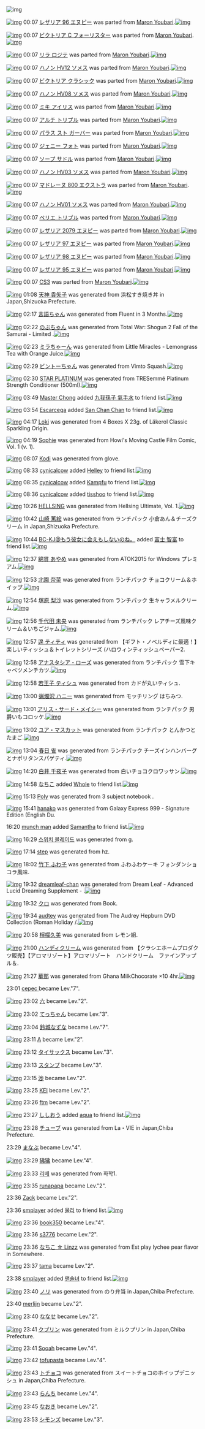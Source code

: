 ![img](http://gdrive-cdn.herokuapp.com/537b65a5bc09f0000721dda7/512px-barcode.png)

[![img](http://www.deviantsart.com/f213sj.png)](http://www.barcodekanojo.com/kanojo/645798/%E3%83%AC%E3%82%B6%E3%83%AA%E3%82%A2%2096%20%E3%82%A8%E3%83%8C%E3%83%94%E3%83%BC) 00:07 [レザリア 96 エヌピー](http://www.barcodekanojo.com/kanojo/645798/%E3%83%AC%E3%82%B6%E3%83%AA%E3%82%A2%2096%20%E3%82%A8%E3%83%8C%E3%83%94%E3%83%BC) was parted from [Maron Youbari](http://www.barcodekanojo.com/kanojo/645798/%E3%83%AC%E3%82%B6%E3%83%AA%E3%82%A2%2096%20%E3%82%A8%E3%83%8C%E3%83%94%E3%83%BC).[![img](http://www.deviantsart.com/1vr32eu.jpeg)](http://www.barcodekanojo.com/user/212228/Maron%20Youbari)

[![img](http://www.deviantsart.com/1nec4ir.png)](http://www.barcodekanojo.com/kanojo/2513179/%E3%83%93%E3%82%AF%E3%83%88%E3%83%AA%E3%82%A2%20C%20%E3%83%95%E3%82%A9%E3%83%BC%E3%83%AA%E3%82%B9%E3%82%BF%E3%83%BC) 00:07 [ビクトリア C フォーリスター](http://www.barcodekanojo.com/kanojo/2513179/%E3%83%93%E3%82%AF%E3%83%88%E3%83%AA%E3%82%A2%20C%20%E3%83%95%E3%82%A9%E3%83%BC%E3%83%AA%E3%82%B9%E3%82%BF%E3%83%BC) was parted from [Maron Youbari](http://www.barcodekanojo.com/kanojo/2513179/%E3%83%93%E3%82%AF%E3%83%88%E3%83%AA%E3%82%A2%20C%20%E3%83%95%E3%82%A9%E3%83%BC%E3%83%AA%E3%82%B9%E3%82%BF%E3%83%BC).[![img](http://www.deviantsart.com/1vr32eu.jpeg)](http://www.barcodekanojo.com/user/212228/Maron%20Youbari)

[![img](http://www.deviantsart.com/3sq16lr.png)](http://www.barcodekanojo.com/kanojo/2540186/%E3%83%AA%E3%83%A9%20%E3%83%AD%E3%82%B8%E3%83%86) 00:07 [リラ ロジテ](http://www.barcodekanojo.com/kanojo/2540186/%E3%83%AA%E3%83%A9%20%E3%83%AD%E3%82%B8%E3%83%86) was parted from [Maron Youbari](http://www.barcodekanojo.com/kanojo/2540186/%E3%83%AA%E3%83%A9%20%E3%83%AD%E3%82%B8%E3%83%86).[![img](http://www.deviantsart.com/1vr32eu.jpeg)](http://www.barcodekanojo.com/user/212228/Maron%20Youbari)

[![img](http://www.deviantsart.com/4l9t2o.png)](http://www.barcodekanojo.com/kanojo/2515540/%E3%83%8F%E3%83%8E%E3%83%B3%20HV12%20%E3%82%BD%E3%83%A1%E3%82%B9) 00:07 [ハノン HV12 ソメス](http://www.barcodekanojo.com/kanojo/2515540/%E3%83%8F%E3%83%8E%E3%83%B3%20HV12%20%E3%82%BD%E3%83%A1%E3%82%B9) was parted from [Maron Youbari](http://www.barcodekanojo.com/kanojo/2515540/%E3%83%8F%E3%83%8E%E3%83%B3%20HV12%20%E3%82%BD%E3%83%A1%E3%82%B9).[![img](http://www.deviantsart.com/1vr32eu.jpeg)](http://www.barcodekanojo.com/user/212228/Maron%20Youbari)

[![img](http://www.deviantsart.com/2g56hkl.png)](http://www.barcodekanojo.com/kanojo/2513145/%E3%83%93%E3%82%AF%E3%83%88%E3%83%AA%E3%82%A2%20%E3%82%AF%E3%83%A9%E3%82%B7%E3%83%83%E3%82%AF) 00:07 [ビクトリア クラシック](http://www.barcodekanojo.com/kanojo/2513145/%E3%83%93%E3%82%AF%E3%83%88%E3%83%AA%E3%82%A2%20%E3%82%AF%E3%83%A9%E3%82%B7%E3%83%83%E3%82%AF) was parted from [Maron Youbari](http://www.barcodekanojo.com/kanojo/2513145/%E3%83%93%E3%82%AF%E3%83%88%E3%83%AA%E3%82%A2%20%E3%82%AF%E3%83%A9%E3%82%B7%E3%83%83%E3%82%AF).[![img](http://www.deviantsart.com/1vr32eu.jpeg)](http://www.barcodekanojo.com/user/212228/Maron%20Youbari)

[![img](http://www.deviantsart.com/1omn3vr.png)](http://www.barcodekanojo.com/kanojo/2515537/%E3%83%8F%E3%83%8E%E3%83%B3%20HV08%20%E3%82%BD%E3%83%A1%E3%82%B9) 00:07 [ハノン HV08 ソメス](http://www.barcodekanojo.com/kanojo/2515537/%E3%83%8F%E3%83%8E%E3%83%B3%20HV08%20%E3%82%BD%E3%83%A1%E3%82%B9) was parted from [Maron Youbari](http://www.barcodekanojo.com/kanojo/2515537/%E3%83%8F%E3%83%8E%E3%83%B3%20HV08%20%E3%82%BD%E3%83%A1%E3%82%B9).[![img](http://www.deviantsart.com/1vr32eu.jpeg)](http://www.barcodekanojo.com/user/212228/Maron%20Youbari)

[![img](http://www.deviantsart.com/2ajqq2m.png)](http://www.barcodekanojo.com/kanojo/2523677/%E3%83%9F%E3%82%AD%20%E3%82%A2%E3%82%A4%E3%83%AA%E3%82%B9) 00:07 [ミキ アイリス](http://www.barcodekanojo.com/kanojo/2523677/%E3%83%9F%E3%82%AD%20%E3%82%A2%E3%82%A4%E3%83%AA%E3%82%B9) was parted from [Maron Youbari](http://www.barcodekanojo.com/kanojo/2523677/%E3%83%9F%E3%82%AD%20%E3%82%A2%E3%82%A4%E3%83%AA%E3%82%B9).[![img](http://www.deviantsart.com/1vr32eu.jpeg)](http://www.barcodekanojo.com/user/212228/Maron%20Youbari)

[![img](http://www.deviantsart.com/2ijkotl.png)](http://www.barcodekanojo.com/kanojo/2529697/%E3%82%A2%E3%83%AB%E3%83%81%20%E3%83%88%E3%83%AA%E3%83%97%E3%83%AB) 00:07 [アルチ トリプル](http://www.barcodekanojo.com/kanojo/2529697/%E3%82%A2%E3%83%AB%E3%83%81%20%E3%83%88%E3%83%AA%E3%83%97%E3%83%AB) was parted from [Maron Youbari](http://www.barcodekanojo.com/kanojo/2529697/%E3%82%A2%E3%83%AB%E3%83%81%20%E3%83%88%E3%83%AA%E3%83%97%E3%83%AB).[![img](http://www.deviantsart.com/1vr32eu.jpeg)](http://www.barcodekanojo.com/user/212228/Maron%20Youbari)

[![img](http://www.deviantsart.com/16j8i4i.png)](http://www.barcodekanojo.com/kanojo/2518696/%E3%83%91%E3%83%A9%E3%82%B9%20%E3%82%B9%E3%83%88%20%E3%82%AC%E3%83%BC%E3%83%90%E3%83%BC) 00:07 [パラス スト ガーバー](http://www.barcodekanojo.com/kanojo/2518696/%E3%83%91%E3%83%A9%E3%82%B9%20%E3%82%B9%E3%83%88%20%E3%82%AC%E3%83%BC%E3%83%90%E3%83%BC) was parted from [Maron Youbari](http://www.barcodekanojo.com/kanojo/2518696/%E3%83%91%E3%83%A9%E3%82%B9%20%E3%82%B9%E3%83%88%20%E3%82%AC%E3%83%BC%E3%83%90%E3%83%BC).[![img](http://www.deviantsart.com/1vr32eu.jpeg)](http://www.barcodekanojo.com/user/212228/Maron%20Youbari)

[![img](http://www.deviantsart.com/1mfbjh0.png)](http://www.barcodekanojo.com/kanojo/2536510/%E3%82%B8%E3%82%A7%E3%83%8B%E3%83%BC%20%E3%83%95%E3%82%A9%E3%83%88) 00:07 [ジェニー フォト](http://www.barcodekanojo.com/kanojo/2536510/%E3%82%B8%E3%82%A7%E3%83%8B%E3%83%BC%20%E3%83%95%E3%82%A9%E3%83%88) was parted from [Maron Youbari](http://www.barcodekanojo.com/kanojo/2536510/%E3%82%B8%E3%82%A7%E3%83%8B%E3%83%BC%20%E3%83%95%E3%82%A9%E3%83%88).[![img](http://www.deviantsart.com/1vr32eu.jpeg)](http://www.barcodekanojo.com/user/212228/Maron%20Youbari)

[![img](http://www.deviantsart.com/1tfl2c7.png)](http://www.barcodekanojo.com/kanojo/2532245/%E3%82%BD%E3%83%BC%E3%83%97%20%E3%82%B5%E3%83%89%E3%83%AB) 00:07 [ソープ サドル](http://www.barcodekanojo.com/kanojo/2532245/%E3%82%BD%E3%83%BC%E3%83%97%20%E3%82%B5%E3%83%89%E3%83%AB) was parted from [Maron Youbari](http://www.barcodekanojo.com/kanojo/2532245/%E3%82%BD%E3%83%BC%E3%83%97%20%E3%82%B5%E3%83%89%E3%83%AB).[![img](http://www.deviantsart.com/1vr32eu.jpeg)](http://www.barcodekanojo.com/user/212228/Maron%20Youbari)

[![img](http://www.deviantsart.com/1ns2m2o.png)](http://www.barcodekanojo.com/kanojo/2515518/%E3%83%8F%E3%83%8E%E3%83%B3%20HV03%20%E3%82%BD%E3%83%A1%E3%82%B9) 00:07 [ハノン HV03 ソメス](http://www.barcodekanojo.com/kanojo/2515518/%E3%83%8F%E3%83%8E%E3%83%B3%20HV03%20%E3%82%BD%E3%83%A1%E3%82%B9) was parted from [Maron Youbari](http://www.barcodekanojo.com/kanojo/2515518/%E3%83%8F%E3%83%8E%E3%83%B3%20HV03%20%E3%82%BD%E3%83%A1%E3%82%B9).[![img](http://www.deviantsart.com/1vr32eu.jpeg)](http://www.barcodekanojo.com/user/212228/Maron%20Youbari)

[![img](http://www.deviantsart.com/2kgrh6q.png)](http://www.barcodekanojo.com/kanojo/2523698/%E3%83%9E%E3%83%89%E3%83%AC%E3%83%BC%E3%83%8C%20800%20%E3%82%A8%E3%82%AF%E3%82%B9%E3%83%88%E3%83%A9) 00:07 [マドレーヌ 800 エクストラ](http://www.barcodekanojo.com/kanojo/2523698/%E3%83%9E%E3%83%89%E3%83%AC%E3%83%BC%E3%83%8C%20800%20%E3%82%A8%E3%82%AF%E3%82%B9%E3%83%88%E3%83%A9) was parted from [Maron Youbari](http://www.barcodekanojo.com/kanojo/2523698/%E3%83%9E%E3%83%89%E3%83%AC%E3%83%BC%E3%83%8C%20800%20%E3%82%A8%E3%82%AF%E3%82%B9%E3%83%88%E3%83%A9).[![img](http://www.deviantsart.com/1vr32eu.jpeg)](http://www.barcodekanojo.com/user/212228/Maron%20Youbari)

[![img](http://www.deviantsart.com/o1nvci.png)](http://www.barcodekanojo.com/kanojo/2515513/%E3%83%8F%E3%83%8E%E3%83%B3%20HV01%20%E3%82%BD%E3%83%A1%E3%82%B9) 00:07 [ハノン HV01 ソメス](http://www.barcodekanojo.com/kanojo/2515513/%E3%83%8F%E3%83%8E%E3%83%B3%20HV01%20%E3%82%BD%E3%83%A1%E3%82%B9) was parted from [Maron Youbari](http://www.barcodekanojo.com/kanojo/2515513/%E3%83%8F%E3%83%8E%E3%83%B3%20HV01%20%E3%82%BD%E3%83%A1%E3%82%B9).[![img](http://www.deviantsart.com/1vr32eu.jpeg)](http://www.barcodekanojo.com/user/212228/Maron%20Youbari)

[![img](http://www.deviantsart.com/1d11nhv.png)](http://www.barcodekanojo.com/kanojo/2523427/%E3%83%9A%E3%83%AA%E3%82%A8%20%E3%83%88%E3%83%AA%E3%83%97%E3%83%AB) 00:07 [ペリエ トリプル](http://www.barcodekanojo.com/kanojo/2523427/%E3%83%9A%E3%83%AA%E3%82%A8%20%E3%83%88%E3%83%AA%E3%83%97%E3%83%AB) was parted from [Maron Youbari](http://www.barcodekanojo.com/kanojo/2523427/%E3%83%9A%E3%83%AA%E3%82%A8%20%E3%83%88%E3%83%AA%E3%83%97%E3%83%AB).[![img](http://www.deviantsart.com/1vr32eu.jpeg)](http://www.barcodekanojo.com/user/212228/Maron%20Youbari)

[![img](http://www.deviantsart.com/2jvipij.png)](http://www.barcodekanojo.com/kanojo/645924/%E3%83%AC%E3%82%B6%E3%83%AA%E3%82%A2%202079%20%E3%82%A8%E3%83%8C%E3%83%94%E3%83%BC) 00:07 [レザリア 2079 エヌピー](http://www.barcodekanojo.com/kanojo/645924/%E3%83%AC%E3%82%B6%E3%83%AA%E3%82%A2%202079%20%E3%82%A8%E3%83%8C%E3%83%94%E3%83%BC) was parted from [Maron Youbari](http://www.barcodekanojo.com/kanojo/645924/%E3%83%AC%E3%82%B6%E3%83%AA%E3%82%A2%202079%20%E3%82%A8%E3%83%8C%E3%83%94%E3%83%BC).[![img](http://www.deviantsart.com/1vr32eu.jpeg)](http://www.barcodekanojo.com/user/212228/Maron%20Youbari)

[![img](http://www.deviantsart.com/13ek941.png)](http://www.barcodekanojo.com/kanojo/631682/%E3%83%AC%E3%82%B6%E3%83%AA%E3%82%A2%2097%20%E3%82%A8%E3%83%8C%E3%83%94%E3%83%BC) 00:07 [レザリア 97 エヌピー](http://www.barcodekanojo.com/kanojo/631682/%E3%83%AC%E3%82%B6%E3%83%AA%E3%82%A2%2097%20%E3%82%A8%E3%83%8C%E3%83%94%E3%83%BC) was parted from [Maron Youbari](http://www.barcodekanojo.com/kanojo/631682/%E3%83%AC%E3%82%B6%E3%83%AA%E3%82%A2%2097%20%E3%82%A8%E3%83%8C%E3%83%94%E3%83%BC).[![img](http://www.deviantsart.com/1vr32eu.jpeg)](http://www.barcodekanojo.com/user/212228/Maron%20Youbari)

[![img](http://www.deviantsart.com/2qq4de9.png)](http://www.barcodekanojo.com/kanojo/645782/%E3%83%AC%E3%82%B6%E3%83%AA%E3%82%A2%2098%20%E3%82%A8%E3%83%8C%E3%83%94%E3%83%BC) 00:07 [レザリア 98 エヌピー](http://www.barcodekanojo.com/kanojo/645782/%E3%83%AC%E3%82%B6%E3%83%AA%E3%82%A2%2098%20%E3%82%A8%E3%83%8C%E3%83%94%E3%83%BC) was parted from [Maron Youbari](http://www.barcodekanojo.com/kanojo/645782/%E3%83%AC%E3%82%B6%E3%83%AA%E3%82%A2%2098%20%E3%82%A8%E3%83%8C%E3%83%94%E3%83%BC).[![img](http://www.deviantsart.com/1vr32eu.jpeg)](http://www.barcodekanojo.com/user/212228/Maron%20Youbari)

[![img](http://www.deviantsart.com/2sk3b6g.png)](http://www.barcodekanojo.com/kanojo/631662/%E3%83%AC%E3%82%B6%E3%83%AA%E3%82%A2%20%2095%20%E3%82%A8%E3%83%8C%E3%83%94%E3%83%BC) 00:07 [レザリア  95 エヌピー](http://www.barcodekanojo.com/kanojo/631662/%E3%83%AC%E3%82%B6%E3%83%AA%E3%82%A2%20%2095%20%E3%82%A8%E3%83%8C%E3%83%94%E3%83%BC) was parted from [Maron Youbari](http://www.barcodekanojo.com/kanojo/631662/%E3%83%AC%E3%82%B6%E3%83%AA%E3%82%A2%20%2095%20%E3%82%A8%E3%83%8C%E3%83%94%E3%83%BC).[![img](http://www.deviantsart.com/1vr32eu.jpeg)](http://www.barcodekanojo.com/user/212228/Maron%20Youbari)

[![img](http://www.deviantsart.com/1ks9h5v.png)](http://www.barcodekanojo.com/kanojo/77208/CS3) 00:07 [CS3](http://www.barcodekanojo.com/kanojo/77208/CS3) was parted from [Maron Youbari](http://www.barcodekanojo.com/kanojo/77208/CS3).[![img](http://www.deviantsart.com/1vr32eu.jpeg)](http://www.barcodekanojo.com/user/212228/Maron%20Youbari)

[![img](http://www.deviantsart.com/22dk1m9.png)](http://www.barcodekanojo.com/kanojo/3192415/%E5%A4%A9%E7%A5%9E%20%E8%B2%B4%E7%9F%A2%E5%AD%90) 01:08 [天神 貴矢子](http://www.barcodekanojo.com/kanojo/3192415/%E5%A4%A9%E7%A5%9E%20%E8%B2%B4%E7%9F%A2%E5%AD%90) was generated from 浜松すき焼き丼 in Japan,Shizuoka Prefecture.

[![img](http://www.deviantsart.com/2vu3et.png)](http://www.barcodekanojo.com/kanojo/3192416/%E8%A8%80%E8%AA%9E%E3%81%A1%E3%82%83%E3%82%93) 02:17 [言語ちゃん](http://www.barcodekanojo.com/kanojo/3192416/%E8%A8%80%E8%AA%9E%E3%81%A1%E3%82%83%E3%82%93) was generated from Fluent in 3 Months.[![img](http://www.deviantsart.com/3ahi342.jpeg)](http://www.barcodekanojo.com/product_images/barcode/6017727/1423156621/Fluent%20in%203%20Months.jpg)

[![img](http://www.deviantsart.com/28mrice.png)](http://www.barcodekanojo.com/kanojo/3192417/%E3%81%AE%E3%81%B6%E3%81%A1%E3%82%83%E3%82%93) 02:22 [のぶちゃん](http://www.barcodekanojo.com/kanojo/3192417/%E3%81%AE%E3%81%B6%E3%81%A1%E3%82%83%E3%82%93) was generated from Total War: Shogun 2 Fall of the Samurai - Limited .[![img](http://www.deviantsart.com/1t69li9.jpeg)](http://www.barcodekanojo.com/product_images/barcode/6017728/1423156888/Total%20War%3A%20Shogun%202%20Fall%20of%20the%20Samurai%20-%20Limited%20.jpg)

[![img](http://www.deviantsart.com/2l598su.png)](http://www.barcodekanojo.com/kanojo/3192418/%E3%83%9F%E3%83%A9%E3%81%A1%E3%82%83%E3%83%BC%E3%82%93) 02:23 [ミラちゃーん](http://www.barcodekanojo.com/kanojo/3192418/%E3%83%9F%E3%83%A9%E3%81%A1%E3%82%83%E3%83%BC%E3%82%93) was generated from Little Miracles - Lemongrass Tea with Orange Juice.[![img](http://www.deviantsart.com/2f07ch7.jpeg)](http://www.barcodekanojo.com/product_images/barcode/6017729/1423156983/Little%20Miracles%20-%20Lemongrass%20Tea%20with%20Orange%20Juice.jpg)

[![img](http://www.deviantsart.com/3qflluf.png)](http://www.barcodekanojo.com/kanojo/3192419/%E3%83%93%E3%83%B3%E3%83%88%E3%83%BC%E3%81%A1%E3%82%83%E3%82%93) 02:29 [ビントーちゃん](http://www.barcodekanojo.com/kanojo/3192419/%E3%83%93%E3%83%B3%E3%83%88%E3%83%BC%E3%81%A1%E3%82%83%E3%82%93) was generated from Vimto Squash.[![img](http://www.deviantsart.com/15dq1jh.jpeg)](http://www.barcodekanojo.com/product_images/barcode/6017730/1423157289/Vimto%20Squash.jpg)

[![img](http://www.deviantsart.com/1jondrb.png)](http://www.barcodekanojo.com/kanojo/3192420/STAR%20PLATINUM) 02:30 [STAR PLATINUM](http://www.barcodekanojo.com/kanojo/3192420/STAR%20PLATINUM) was generated from TRESemmé Platinum Strength Conditioner (500ml).[![img](http://www.deviantsart.com/35knn5j.jpeg)](http://www.barcodekanojo.com/product_images/barcode/6017731/1423157406/50x50xTRESemm,PC3,PA9,P20Platinum,P20Strength,P20Conditioner,P20,P28500ml,P29.jpg,qw=88,ah=88.pagespeed.ic.HXww50L_iK.jpg)

[![img](http://www.deviantsart.com/1oi1b7e.jpeg)](http://www.barcodekanojo.com/user/402025/Master%20Chong) 03:49 [Master Chong](http://www.barcodekanojo.com/user/402025/Master%20Chong) added [九我孫子 氣手水](http://www.barcodekanojo.com/kanojo/2915776/%E4%B9%9D%E6%88%91%E5%AD%AB%E5%AD%90%20%E6%B0%A3%E6%89%8B%E6%B0%B4) to friend list.[![img](http://www.deviantsart.com/29maq7v.png)](http://www.barcodekanojo.com/kanojo/2915776/%E4%B9%9D%E6%88%91%E5%AD%AB%E5%AD%90%20%E6%B0%A3%E6%89%8B%E6%B0%B4)

[![img](http://www.deviantsart.com/234nsul.jpeg)](http://www.barcodekanojo.com/user/500044/Escarcega) 03:54 [Escarcega](http://www.barcodekanojo.com/user/500044/Escarcega) added [San Chan Chan](http://www.barcodekanojo.com/kanojo/2752662/San%20Chan%20Chan) to friend list.[![img](http://www.deviantsart.com/28teivh.png)](http://www.barcodekanojo.com/kanojo/2752662/San%20Chan%20Chan)

[![img](http://www.deviantsart.com/3am290t.png)](http://www.barcodekanojo.com/kanojo/3192421/Loki) 04:17 [Loki](http://www.barcodekanojo.com/kanojo/3192421/Loki) was generated from 4 Boxes X 23g. of Läkerol Classic Sparkling Origin.

[![img](http://www.deviantsart.com/4sq4hp.png)](http://www.barcodekanojo.com/kanojo/3192422/Sophie) 04:19 [Sophie](http://www.barcodekanojo.com/kanojo/3192422/Sophie) was generated from Howl's Moving Castle Film Comic, Vol. 1 (v. 1).

[![img](http://www.deviantsart.com/13iglu1.png)](http://www.barcodekanojo.com/kanojo/3192423/Kodi) 08:07 [Kodi](http://www.barcodekanojo.com/kanojo/3192423/Kodi) was generated from glove.

[![img](http://www.deviantsart.com/3aq77di.jpeg)](http://www.barcodekanojo.com/user/500048/cynicalcow) 08:33 [cynicalcow](http://www.barcodekanojo.com/user/500048/cynicalcow) added [Helley](http://www.barcodekanojo.com/kanojo/2612641/Helley) to friend list.[![img](http://www.deviantsart.com/3mu8kqq.png)](http://www.barcodekanojo.com/kanojo/2612641/Helley)

[![img](http://www.deviantsart.com/3aq77di.jpeg)](http://www.barcodekanojo.com/user/500048/cynicalcow) 08:35 [cynicalcow](http://www.barcodekanojo.com/user/500048/cynicalcow) added [Kampfu](http://www.barcodekanojo.com/kanojo/3081611/Kampfu) to friend list.[![img](http://www.deviantsart.com/ff3333.png)](http://www.barcodekanojo.com/kanojo/3081611/Kampfu)

[![img](http://www.deviantsart.com/3aq77di.jpeg)](http://www.barcodekanojo.com/user/500048/cynicalcow) 08:36 [cynicalcow](http://www.barcodekanojo.com/user/500048/cynicalcow) added [tisshoo](http://www.barcodekanojo.com/kanojo/1532115/tisshoo) to friend list.[![img](http://www.deviantsart.com/3bvihk6.png)](http://www.barcodekanojo.com/kanojo/1532115/tisshoo)

[![img](http://www.deviantsart.com/jss8q9.png)](http://www.barcodekanojo.com/kanojo/3192424/HELLSING) 10:26 [HELLSING](http://www.barcodekanojo.com/kanojo/3192424/HELLSING) was generated from Hellsing Ultimate, Vol. 1.[![img](http://www.deviantsart.com/2rb55t9.jpeg)](http://www.barcodekanojo.com/product_images/barcode/6017740/1423185909/Hellsing%20Ultimate%2C%20Vol.%201.jpg)

[![img](http://www.deviantsart.com/14bsu1s.png)](http://www.barcodekanojo.com/kanojo/3192425/%E5%B1%B1%E5%B4%8E%20%E7%AF%A4%E7%B5%B5) 10:42 [山崎 篤絵](http://www.barcodekanojo.com/kanojo/3192425/%E5%B1%B1%E5%B4%8E%20%E7%AF%A4%E7%B5%B5) was generated from ランチパック 小倉あん＆チーズクリーム in Japan,Shizuoka Prefecture.

[![img](http://www.deviantsart.com/2l905sv.jpeg)](http://www.barcodekanojo.com/user/276669/BC-KJ%40%E3%82%82%E3%81%86%E5%BD%BC%E5%A5%B3%E3%81%AB%E4%BC%9A%E3%81%88%E3%82%82%E3%81%97%E3%81%AA%E3%81%84%E3%81%AE%E3%81%AD%E3%80%82) 10:44 [BC-KJ@もう彼女に会えもしないのね。](http://www.barcodekanojo.com/user/276669/BC-KJ%40%E3%82%82%E3%81%86%E5%BD%BC%E5%A5%B3%E3%81%AB%E4%BC%9A%E3%81%88%E3%82%82%E3%81%97%E3%81%AA%E3%81%84%E3%81%AE%E3%81%AD%E3%80%82) added [富士 智富](http://www.barcodekanojo.com/kanojo/2515240/%E5%AF%8C%E5%A3%AB%20%E6%99%BA%E5%AF%8C) to friend list.[![img](http://www.deviantsart.com/2t0e21c.png)](http://www.barcodekanojo.com/kanojo/2515240/%E5%AF%8C%E5%A3%AB%20%E6%99%BA%E5%AF%8C)

[![img](http://www.deviantsart.com/9ap2u6.png)](http://www.barcodekanojo.com/kanojo/3192426/%E7%B6%BF%E8%B2%AB%20%E3%81%82%E3%82%84%E3%82%81) 12:37 [綿貫 あやめ](http://www.barcodekanojo.com/kanojo/3192426/%E7%B6%BF%E8%B2%AB%20%E3%81%82%E3%82%84%E3%82%81) was generated from ATOK2015 for Windows プレミアム.[![img](http://www.deviantsart.com/15lltvr.jpeg)](http://www.barcodekanojo.com/product_images/barcode/6017743/1423193866/ATOK2015%20for%20Windows%20%E3%83%97%E3%83%AC%E3%83%9F%E3%82%A2%E3%83%A0.jpg)

[![img](http://www.deviantsart.com/33rdsf8.png)](http://www.barcodekanojo.com/kanojo/3192427/%E5%8C%97%E5%9C%92%20%E5%A5%88%E8%8F%9C) 12:53 [北園 奈菜](http://www.barcodekanojo.com/kanojo/3192427/%E5%8C%97%E5%9C%92%20%E5%A5%88%E8%8F%9C) was generated from ランチパック チョコクリーム＆ホイップ.[![img](http://www.deviantsart.com/1gu4t94.jpeg)](http://www.barcodekanojo.com/product_images/barcode/6017744/1423194744/%E3%83%A9%E3%83%B3%E3%83%81%E3%83%91%E3%83%83%E3%82%AF%20%E3%83%81%E3%83%A7%E3%82%B3%E3%82%AF%E3%83%AA%E3%83%BC%E3%83%A0%EF%BC%86%E3%83%9B%E3%82%A4%E3%83%83%E3%83%97.jpg)

[![img](http://www.deviantsart.com/1j843cv.png)](http://www.barcodekanojo.com/kanojo/3192428/%E5%A1%9A%E5%8E%9F%20%E6%A2%A8%E6%B2%99) 12:54 [塚原 梨沙](http://www.barcodekanojo.com/kanojo/3192428/%E5%A1%9A%E5%8E%9F%20%E6%A2%A8%E6%B2%99) was generated from ランチパック 生キャラメルクリーム.[![img](http://www.deviantsart.com/2q8qglc.jpeg)](http://www.barcodekanojo.com/product_images/barcode/6017745/1423194840/%E3%83%A9%E3%83%B3%E3%83%81%E3%83%91%E3%83%83%E3%82%AF%20%E7%94%9F%E3%82%AD%E3%83%A3%E3%83%A9%E3%83%A1%E3%83%AB%E3%82%AF%E3%83%AA%E3%83%BC%E3%83%A0.jpg)

[![img](http://www.deviantsart.com/3tgt8tg.png)](http://www.barcodekanojo.com/kanojo/3192429/%E5%8D%83%E4%BB%A3%E7%94%B0%20%E6%9C%AA%E5%A4%AE) 12:56 [千代田 未央](http://www.barcodekanojo.com/kanojo/3192429/%E5%8D%83%E4%BB%A3%E7%94%B0%20%E6%9C%AA%E5%A4%AE) was generated from ランチパック レアチーズ風味クリーム＆いちごジャム.[![img](http://www.deviantsart.com/1phq61q.jpeg)](http://www.barcodekanojo.com/product_images/barcode/6017746/1423194933/50x50x,PE3,P83,PA9,PE3,P83,PB3,PE3,P83,P81,PE3,P83,P91,PE3,P83,P83,PE3,P82,PAF,P20,PE3,P83,PAC,PE3,P82,PA2,PE3,P83,P81,PE3,P83,PBC,PE3,P82,PBA,PE9,PA2,PA8,PE5,P91,PB3,PE3,P82,PAF,PE3,P83,PAA,PE3,P83,PBC,PE3,P83,PA0,PEF,PBC,P86,PE3,P81,P84,PE3,P81,PA1,PE3,P81,P94,PE3,P82,PB8,PE3,P83,PA3,PE3,P83,PA0.jpg,qw=88,ah=88.pagespeed.ic.EvRTQM-Dve.jpg)

[![img](http://www.deviantsart.com/h6cf3p.png)](http://www.barcodekanojo.com/kanojo/3192430/%E9%81%91%20%E3%83%86%E3%82%A3%E3%83%86%E3%82%A3) 12:57 [遑 ティティ](http://www.barcodekanojo.com/kanojo/3192430/%E9%81%91%20%E3%83%86%E3%82%A3%E3%83%86%E3%82%A3) was generated from 【ギフト・ノベルディに最適！】楽しいティッシュ＆トイレットシリーズ (ハロウィンティッシュペーパー2.

[![img](http://www.deviantsart.com/3ah5dsn.png)](http://www.barcodekanojo.com/kanojo/3192431/%E3%82%A2%E3%83%8A%E3%82%B9%E3%82%BF%E3%82%B7%E3%82%A2%E3%83%BB%E3%83%AD%E3%83%BC%E3%82%BA) 12:58 [アナスタシア・ローズ](http://www.barcodekanojo.com/kanojo/3192431/%E3%82%A2%E3%83%8A%E3%82%B9%E3%82%BF%E3%82%B7%E3%82%A2%E3%83%BB%E3%83%AD%E3%83%BC%E3%82%BA) was generated from ランチパック 雪下キャベツメンチカツ.[![img](http://www.deviantsart.com/2q4sr9p.jpeg)](http://www.barcodekanojo.com/product_images/barcode/6017748/1423195045/50x50x,PE3,P83,PA9,PE3,P83,PB3,PE3,P83,P81,PE3,P83,P91,PE3,P83,P83,PE3,P82,PAF,P20,PE9,P9B,PAA,PE4,PB8,P8B,PE3,P82,PAD,PE3,P83,PA3,PE3,P83,P99,PE3,P83,P84,PE3,P83,PA1,PE3,P83,PB3,PE3,P83,P81,PE3,P82,PAB,PE3,P83,P84.jpg,qw=88,ah=88.pagespeed.ic.J-hwl5qnHM.jpg)

[![img](http://www.deviantsart.com/20tk46e.png)](http://www.barcodekanojo.com/kanojo/3192432/%E8%8B%A5%E7%8E%8B%E5%AD%90%20%E3%83%86%E3%82%A3%E3%82%B7%E3%83%A5) 12:58 [若王子 ティシュ](http://www.barcodekanojo.com/kanojo/3192432/%E8%8B%A5%E7%8E%8B%E5%AD%90%20%E3%83%86%E3%82%A3%E3%82%B7%E3%83%A5) was generated from カドが丸いティシュ.

[![img](http://www.deviantsart.com/144ofdo.png)](http://www.barcodekanojo.com/kanojo/3192433/%E8%9D%8B%E7%87%AD%E6%B2%A2%20%E3%83%8F%E3%83%8B%E3%83%BC) 13:00 [蝋燭沢 ハニー](http://www.barcodekanojo.com/kanojo/3192433/%E8%9D%8B%E7%87%AD%E6%B2%A2%20%E3%83%8F%E3%83%8B%E3%83%BC) was generated from モッチリング はちみつ.

[![img](http://www.deviantsart.com/1c9us74.png)](http://www.barcodekanojo.com/kanojo/3192434/%E3%82%A2%E3%83%AA%E3%82%B9%E3%83%BB%E3%82%B5%E3%83%BC%E3%83%89%E3%83%BB%E3%83%A1%E3%82%A4%E3%82%B7%E3%83%BC) 13:01 [アリス・サード・メイシー](http://www.barcodekanojo.com/kanojo/3192434/%E3%82%A2%E3%83%AA%E3%82%B9%E3%83%BB%E3%82%B5%E3%83%BC%E3%83%89%E3%83%BB%E3%83%A1%E3%82%A4%E3%82%B7%E3%83%BC) was generated from ランチパック 男爵いもコロッケ.[![img](http://www.deviantsart.com/1af7f6p.jpeg)](http://www.barcodekanojo.com/product_images/barcode/6017751/1423195212/50x50x,PE3,P83,PA9,PE3,P83,PB3,PE3,P83,P81,PE3,P83,P91,PE3,P83,P83,PE3,P82,PAF,P20,PE7,P94,PB7,PE7,P88,PB5,PE3,P81,P84,PE3,P82,P82,PE3,P82,PB3,PE3,P83,PAD,PE3,P83,P83,PE3,P82,PB1.jpg,qw=88,ah=88.pagespeed.ic.6j2DcORD4G.jpg)

[![img](http://www.deviantsart.com/pg27c1.png)](http://www.barcodekanojo.com/kanojo/3192435/%E3%83%A6%E3%82%A2%E3%83%BB%E3%83%9E%E3%82%B9%E3%82%AB%E3%83%83%E3%83%88) 13:02 [ユア・マスカット](http://www.barcodekanojo.com/kanojo/3192435/%E3%83%A6%E3%82%A2%E3%83%BB%E3%83%9E%E3%82%B9%E3%82%AB%E3%83%83%E3%83%88) was generated from ランチパック とんかつとたまご.[![img](http://www.deviantsart.com/ft5hgd.jpeg)](http://www.barcodekanojo.com/product_images/barcode/6017752/1423195326/50x50x,PE3,P83,PA9,PE3,P83,PB3,PE3,P83,P81,PE3,P83,P91,PE3,P83,P83,PE3,P82,PAF,P20,PE3,P81,PA8,PE3,P82,P93,PE3,P81,P8B,PE3,P81,PA4,PE3,P81,PA8,PE3,P81,P9F,PE3,P81,PBE,PE3,P81,P94.jpg,qw=88,ah=88.pagespeed.ic.yJWCrgYXbh.jpg)

[![img](http://www.deviantsart.com/of64qm.png)](http://www.barcodekanojo.com/kanojo/3192436/%E6%98%A5%E6%97%A5%20%E9%9B%80) 13:04 [春日 雀](http://www.barcodekanojo.com/kanojo/3192436/%E6%98%A5%E6%97%A5%20%E9%9B%80) was generated from ランチパック チーズインハンバーグとナポリタンスパゲティ.[![img](http://www.deviantsart.com/7fqpap.jpeg)](http://www.barcodekanojo.com/product_images/barcode/6017753/1423195430/50x50x,PE3,P83,PA9,PE3,P83,PB3,PE3,P83,P81,PE3,P83,P91,PE3,P83,P83,PE3,P82,PAF,P20,PE3,P83,P81,PE3,P83,PBC,PE3,P82,PBA,PE3,P82,PA4,PE3,P83,PB3,PE3,P83,P8F,PE3,P83,PB3,PE3,P83,P90,PE3,P83,PBC,PE3,P82,PB0,PE3,P81,PA8,PE3,P83,P8A,PE3,P83,P9D,PE3,P83,PAA,PE3,P82,PBF,PE3,P83,PB3,PE3,P82,PB9,PE3,P83,P91,PE3,P82,PB2,PE3,P83,P86,PE3,P82,PA3.jpg,qw=88,ah=88.pagespeed.ic.QYvCJgd4cQ.jpg)

[![img](http://www.deviantsart.com/3gbh0uq.png)](http://www.barcodekanojo.com/kanojo/3192437/%E7%99%BD%E4%BA%95%20%E5%8D%83%E5%A4%9C%E5%AD%90) 14:20 [白井 千夜子](http://www.barcodekanojo.com/kanojo/3192437/%E7%99%BD%E4%BA%95%20%E5%8D%83%E5%A4%9C%E5%AD%90) was generated from 白いチョコクロワッサン.[![img](http://www.deviantsart.com/23ei11a.jpeg)](http://www.barcodekanojo.com/product_images/barcode/6017754/1423199985/%E7%99%BD%E3%81%84%E3%83%81%E3%83%A7%E3%82%B3%E3%82%AF%E3%83%AD%E3%83%AF%E3%83%83%E3%82%B5%E3%83%B3.jpg)

[![img](http://www.deviantsart.com/1lb4fit.jpeg)](http://www.barcodekanojo.com/user/314581/%E3%81%AA%E3%81%A1%E3%81%93) 14:58 [なちこ](http://www.barcodekanojo.com/user/314581/%E3%81%AA%E3%81%A1%E3%81%93) added [Whole](http://www.barcodekanojo.com/kanojo/2715336/Whole) to friend list.[![img](http://www.deviantsart.com/3t9nnq2.png)](http://www.barcodekanojo.com/kanojo/2715336/Whole)

[![img](http://www.deviantsart.com/23q07s4.png)](http://www.barcodekanojo.com/kanojo/3192438/Poly) 15:13 [Poly](http://www.barcodekanojo.com/kanojo/3192438/Poly) was generated from 3 subject notebook .

[![img](http://www.deviantsart.com/14qr8ue.png)](http://www.barcodekanojo.com/kanojo/3192439/hanako) 15:41 [hanako](http://www.barcodekanojo.com/kanojo/3192439/hanako) was generated from Galaxy Express 999 - Signature Edition (English Du.

16:20 [munch man](http://www.barcodekanojo.com/user/426488/munch%20man) added [Samantha](http://www.barcodekanojo.com/kanojo/2664645/Samantha) to friend list.[![img](http://www.deviantsart.com/1omcatb.png)](http://www.barcodekanojo.com/kanojo/2664645/Samantha)

[![img](http://www.deviantsart.com/4pqq86.png)](http://www.barcodekanojo.com/kanojo/3192440/%EC%8A%A4%EC%9C%84%EC%B9%98%20%EB%B8%94%EB%A0%88%EC%9D%B4%EB%93%9C) 16:29 [스위치 블레이드](http://www.barcodekanojo.com/kanojo/3192440/%EC%8A%A4%EC%9C%84%EC%B9%98%20%EB%B8%94%EB%A0%88%EC%9D%B4%EB%93%9C) was generated from g.

[![img](http://www.deviantsart.com/a0g9e2.png)](http://www.barcodekanojo.com/kanojo/3192441/step) 17:14 [step](http://www.barcodekanojo.com/kanojo/3192441/step) was generated from hz.

[![img](http://www.deviantsart.com/18k1q2q.png)](http://www.barcodekanojo.com/kanojo/3192442/%E7%AB%B9%E4%B8%8B%20%E3%81%B5%E3%82%8F%E5%AD%90) 18:02 [竹下 ふわ子](http://www.barcodekanojo.com/kanojo/3192442/%E7%AB%B9%E4%B8%8B%20%E3%81%B5%E3%82%8F%E5%AD%90) was generated from ふわふわケーキ フォンダンショコラ風味.

[![img](http://www.deviantsart.com/2n9dsas.png)](http://www.barcodekanojo.com/kanojo/3192443/dreamleaf-chan) 19:32 [dreamleaf-chan](http://www.barcodekanojo.com/kanojo/3192443/dreamleaf-chan) was generated from Dream Leaf - Advanced Lucid Dreaming Supplement - .[![img](http://www.deviantsart.com/3pbs27v.jpeg)](http://www.barcodekanojo.com/product_images/barcode/6017762/1423218678/Dream%20Leaf%20-%20Advanced%20Lucid%20Dreaming%20Supplement%20-%20.jpg)

[![img](http://www.deviantsart.com/1lj6i1v.png)](http://www.barcodekanojo.com/kanojo/3192444/%E3%82%AF%E3%83%AD) 19:32 [クロ](http://www.barcodekanojo.com/kanojo/3192444/%E3%82%AF%E3%83%AD) was generated from Book.

[![img](http://www.deviantsart.com/1e8ogt0.png)](http://www.barcodekanojo.com/kanojo/3192445/audtey) 19:34 [audtey](http://www.barcodekanojo.com/kanojo/3192445/audtey) was generated from The Audrey Hepburn DVD Collection (Roman Holiday /.[![img](http://www.deviantsart.com/2igke3c.jpeg)](http://www.barcodekanojo.com/product_images/barcode/6017764/1423218816/The%20Audrey%20Hepburn%20DVD%20Collection%20%28Roman%20Holiday%20%2F.jpg)

[![img](http://www.deviantsart.com/1kfp995.png)](http://www.barcodekanojo.com/kanojo/3192446/%E6%AA%B8%E6%AA%AC%E4%B9%85%E7%BE%8E) 20:58 [檸檬久美](http://www.barcodekanojo.com/kanojo/3192446/%E6%AA%B8%E6%AA%AC%E4%B9%85%E7%BE%8E) was generated from レモン組.

[![img](http://www.deviantsart.com/2p1vsoi.png)](http://www.barcodekanojo.com/kanojo/3192447/%E3%83%8F%E3%83%B3%E3%83%87%E3%82%A3%E3%82%AF%E3%83%AA%E3%83%BC%E3%83%A0) 21:00 [ハンディクリーム](http://www.barcodekanojo.com/kanojo/3192447/%E3%83%8F%E3%83%B3%E3%83%87%E3%82%A3%E3%82%AF%E3%83%AA%E3%83%BC%E3%83%A0) was generated from 【クラシエホームプロダクツ販売】【アロマリゾート】アロマリゾート　ハンドクリーム　ファインアップル＆.

[![img](http://www.deviantsart.com/2elj8ng.png)](http://www.barcodekanojo.com/kanojo/3192448/%E8%8F%AF%E9%82%A3) 21:27 [華那](http://www.barcodekanojo.com/kanojo/3192448/%E8%8F%AF%E9%82%A3) was generated from Ghana MilkChocorate ×10 4hr.[![img](http://www.deviantsart.com/3047eht.jpeg)](http://www.barcodekanojo.com/product_images/barcode/6017767/1423225606/50x50xGhana,P20MilkChocorate,P20,PC3,P9710,P204hr.jpg,qw=88,ah=88.pagespeed.ic.TwBGHI27wn.jpg)

23:01 [cepec ](http://www.barcodekanojo.com/user/405488/cepec%20) became Lev."7".

[![img](http://www.deviantsart.com/3djhhhk.jpeg)](http://www.barcodekanojo.com/user/271491/%E5%85%AD) 23:02 [六](http://www.barcodekanojo.com/user/271491/%E5%85%AD) became Lev."2".

[![img](http://www.deviantsart.com/28n7as0.jpeg)](http://www.barcodekanojo.com/user/205551/%E3%81%A6%E3%81%A3%E3%81%A1%E3%82%83%E3%82%93) 23:02 [てっちゃん](http://www.barcodekanojo.com/user/205551/%E3%81%A6%E3%81%A3%E3%81%A1%E3%82%83%E3%82%93) became Lev."3".

[![img](http://www.deviantsart.com/3bs2h4u.jpeg)](http://www.barcodekanojo.com/user/6460/%E9%88%B4%E5%9F%8E%E3%81%AA%E3%81%9A%E3%81%AA) 23:04 [鈴城なずな](http://www.barcodekanojo.com/user/6460/%E9%88%B4%E5%9F%8E%E3%81%AA%E3%81%9A%E3%81%AA) became Lev."7".

[![img](http://www.deviantsart.com/23q3t7f.png)](http://www.barcodekanojo.com/user/243272/A) 23:11 [A](http://www.barcodekanojo.com/user/243272/A) became Lev."2".

[![img](http://www.deviantsart.com/26crnmg.jpeg)](http://www.barcodekanojo.com/user/250028/%E3%82%BF%E3%82%A4%E3%82%B5%E3%83%83%E3%82%AF%E3%82%B9) 23:12 [タイサックス](http://www.barcodekanojo.com/user/250028/%E3%82%BF%E3%82%A4%E3%82%B5%E3%83%83%E3%82%AF%E3%82%B9) became Lev."3".

[![img](http://www.deviantsart.com/gq74er.jpeg)](http://www.barcodekanojo.com/user/214740/%E3%82%B9%E3%82%BF%E3%83%B3%E3%83%97) 23:13 [スタンプ](http://www.barcodekanojo.com/user/214740/%E3%82%B9%E3%82%BF%E3%83%B3%E3%83%97) became Lev."3".

[![img](http://www.deviantsart.com/23q3t7f.png)](http://www.barcodekanojo.com/user/214491/%E6%B8%89) 23:15 [渉](http://www.barcodekanojo.com/user/214491/%E6%B8%89) became Lev."2".

[![img](http://www.deviantsart.com/1cp8mo6.jpeg)](http://www.barcodekanojo.com/user/341536/KEI) 23:25 [KEI](http://www.barcodekanojo.com/user/341536/KEI) became Lev."2".

[![img](http://www.deviantsart.com/2n364j.jpeg)](http://www.barcodekanojo.com/user/8059/ftm) 23:26 [ftm](http://www.barcodekanojo.com/user/8059/ftm) became Lev."2".

[![img](http://www.deviantsart.com/299qnve.jpeg)](http://www.barcodekanojo.com/user/320555/%E3%81%97%E3%81%97%E3%81%8A%E3%81%86) 23:27 [ししおう](http://www.barcodekanojo.com/user/320555/%E3%81%97%E3%81%97%E3%81%8A%E3%81%86) added [aqua](http://www.barcodekanojo.com/kanojo/2787600/aqua) to friend list.[![img](http://www.deviantsart.com/3kp00uf.png)](http://www.barcodekanojo.com/kanojo/2787600/aqua)

[![img](http://www.deviantsart.com/2c00hvu.png)](http://www.barcodekanojo.com/kanojo/3192449/%E3%83%81%E3%83%A5%E3%83%BC%E3%83%96) 23:28 [チューブ](http://www.barcodekanojo.com/kanojo/3192449/%E3%83%81%E3%83%A5%E3%83%BC%E3%83%96) was generated from La・VIE in Japan,Chiba Prefecture.

23:29 [まなぶ](http://www.barcodekanojo.com/user/351446/%E3%81%BE%E3%81%AA%E3%81%B6) became Lev."4".

[![img](http://www.deviantsart.com/ombr0g.jpeg)](http://www.barcodekanojo.com/user/321419/%E7%8B%92%E7%8B%92) 23:29 [狒狒](http://www.barcodekanojo.com/user/321419/%E7%8B%92%E7%8B%92) became Lev."4".

[![img](http://www.deviantsart.com/elu9rd.png)](http://www.barcodekanojo.com/kanojo/3192450/%EB%A6%AC%EB%B2%A0) 23:33 [리베](http://www.barcodekanojo.com/kanojo/3192450/%EB%A6%AC%EB%B2%A0) was generated from 화학1.

[![img](http://www.deviantsart.com/23q3t7f.png)](http://www.barcodekanojo.com/user/17609/runapapa) 23:35 [runapapa](http://www.barcodekanojo.com/user/17609/runapapa) became Lev."2".

23:36 [Zack](http://www.barcodekanojo.com/user/489561/Zack) became Lev."2".

23:36 [smplayer](http://www.barcodekanojo.com/user/500056/smplayer) added [물리](http://www.barcodekanojo.com/kanojo/2817976/%EB%AC%BC%EB%A6%AC) to friend list.[![img](http://www.deviantsart.com/249becq.png)](http://www.barcodekanojo.com/kanojo/2817976/%EB%AC%BC%EB%A6%AC)

[![img](http://www.deviantsart.com/325i8af.jpeg)](http://www.barcodekanojo.com/user/262907/book350) 23:36 [book350](http://www.barcodekanojo.com/user/262907/book350) became Lev."4".

[![img](http://www.deviantsart.com/327pilg.jpeg)](http://www.barcodekanojo.com/user/25890/s3776) 23:36 [s3776](http://www.barcodekanojo.com/user/25890/s3776) became Lev."2".

[![img](http://www.deviantsart.com/7tjhoq.png)](http://www.barcodekanojo.com/kanojo/3192451/%E3%81%AA%E3%81%A1%E3%81%93%20%E2%98%86%20Linzz) 23:36 [なちこ ☆ Linzz](http://www.barcodekanojo.com/kanojo/3192451/%E3%81%AA%E3%81%A1%E3%81%93%20%E2%98%86%20Linzz) was generated from Est play lychee pear flavor in Somewhere.

[![img](http://www.deviantsart.com/932vuq.jpeg)](http://www.barcodekanojo.com/user/435023/tama) 23:37 [tama](http://www.barcodekanojo.com/user/435023/tama) became Lev."2".

23:38 [smplayer](http://www.barcodekanojo.com/user/500056/smplayer) added [맨솔녀](http://www.barcodekanojo.com/kanojo/2601106/%EB%A7%A8%EC%86%94%EB%85%80) to friend list.[![img](http://www.deviantsart.com/3nsfg67.png)](http://www.barcodekanojo.com/kanojo/2601106/%EB%A7%A8%EC%86%94%EB%85%80)

[![img](http://www.deviantsart.com/12hgpdr.png)](http://www.barcodekanojo.com/kanojo/3192452/%E3%83%8E%E3%83%AA) 23:40 [ノリ](http://www.barcodekanojo.com/kanojo/3192452/%E3%83%8E%E3%83%AA) was generated from のり弁当 in Japan,Chiba Prefecture.

23:40 [merlijn](http://www.barcodekanojo.com/user/440304/merlijn) became Lev."2".

[![img](http://www.deviantsart.com/pn0iop.jpeg)](http://www.barcodekanojo.com/user/273099/%E3%81%AA%E3%81%AA%E3%81%9B) 23:40 [ななせ](http://www.barcodekanojo.com/user/273099/%E3%81%AA%E3%81%AA%E3%81%9B) became Lev."2".

[![img](http://www.deviantsart.com/30f5ddn.png)](http://www.barcodekanojo.com/kanojo/3192453/%E3%82%AF%E3%83%97%E3%83%AA%E3%83%B3) 23:41 [クプリン](http://www.barcodekanojo.com/kanojo/3192453/%E3%82%AF%E3%83%97%E3%83%AA%E3%83%B3) was generated from ミルクプリン in Japan,Chiba Prefecture.

[![img](http://www.deviantsart.com/9m2m7l.jpeg)](http://www.barcodekanojo.com/user/317000/Sooah) 23:41 [Sooah](http://www.barcodekanojo.com/user/317000/Sooah) became Lev."4".

[![img](http://www.deviantsart.com/1jglr7f.jpeg)](http://www.barcodekanojo.com/user/338539/tofupasta) 23:42 [tofupasta](http://www.barcodekanojo.com/user/338539/tofupasta) became Lev."4".

[![img](http://www.deviantsart.com/3reof0p.png)](http://www.barcodekanojo.com/kanojo/3192454/%E3%83%88%E3%83%81%E3%83%A7%E3%82%B3) 23:43 [トチョコ](http://www.barcodekanojo.com/kanojo/3192454/%E3%83%88%E3%83%81%E3%83%A7%E3%82%B3) was generated from スイートチョコのホイップデニッシュ in Japan,Chiba Prefecture.

[![img](http://www.deviantsart.com/2j0892m.jpeg)](http://www.barcodekanojo.com/user/311075/%E3%82%89%E3%82%93%E3%81%A1) 23:43 [らんち](http://www.barcodekanojo.com/user/311075/%E3%82%89%E3%82%93%E3%81%A1) became Lev."4".

[![img](http://www.deviantsart.com/putv7c.jpeg)](http://www.barcodekanojo.com/user/374390/%E3%81%AA%E3%81%8A%E3%81%8D) 23:45 [なおき](http://www.barcodekanojo.com/user/374390/%E3%81%AA%E3%81%8A%E3%81%8D) became Lev."2".

[![img](http://www.deviantsart.com/23q3t7f.png)](http://www.barcodekanojo.com/user/1146/%E3%82%B7%E3%83%A2%E3%83%B3%E3%82%BA) 23:53 [シモンズ](http://www.barcodekanojo.com/user/1146/%E3%82%B7%E3%83%A2%E3%83%B3%E3%82%BA) became Lev."3".

